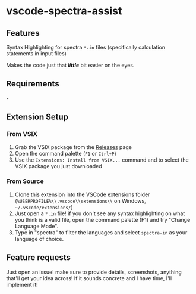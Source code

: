 # vscode-spectra-assist

## Features

Syntax Highlighting for spectra `*.in` files (specifically calculation statements in input files)

Makes the code just that _**little**_ bit easier on the eyes.

## Requirements

\-

## Extension Setup

### From VSIX

1. Grab the VSIX package from the [Releases](https://github.com/seanfroste/vscode-spectra-assist/releases) page
2. Open the command palette (`F1` or `Ctrl+P`)
3. Use the `Extensions: Install from VSIX...` command and to select the VSIX package you just downloaded

### From Source

1. Clone this extension into the VSCode extensions folder (`%USERPROFILE%\\.vscode\\extensions\\` on Windows, `~/.vscode/extensions/`)
2. Just open a `*.in` file! if you don't see any syntax highlighting on what you think is a valid file, open the command palette (F1) and try "Change Language Mode".
3. Type in "spectra" to filter the languages and select `spectra-in` as your language of choice.

## Feature requests

Just open an issue! make sure to provide details, screenshots, anything that'll get your idea across! If it sounds concrete and I have time, I'll implement it!
